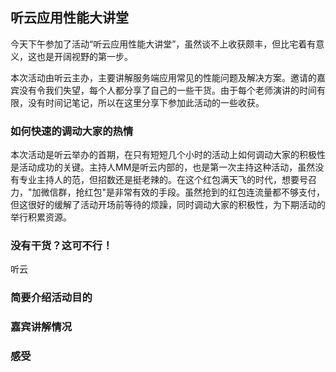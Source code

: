 听云应用性能大讲堂
-------------

今天下午参加了活动“听云应用性能大讲堂”，虽然谈不上收获颇丰，但比宅着有意义，这也是开阔视野的第一步。

本次活动由听云主办，主要讲解服务端应用常见的性能问题及解决方案。邀请的嘉宾没有令我们失望，每个人都分享了自己的一些干货。由于每个老师演讲的时间有限，没有时间记笔记，所以在这里分享下参加此活动的一些收获。

### 如何快速的调动大家的热情

本次活动是听云举办的首期，在只有短短几个小时的活动上如何调动大家的积极性是活动成功的关键。主持人MM是听云内部的，也是第一次主持这种活动，虽然没有专业主持人的范，但招数还是挺老辣的。在这个红包满天飞的时代，想要号召力，"加微信群，抢红包"是非常有效的手段。虽然抢到的红包连流量都不够支付，但这很好的缓解了活动开场前等待的烦躁，同时调动大家的积极性，为下期活动的举行积累资源。

### 没有干货？这可不行！

听云


### 简要介绍活动目的

### 嘉宾讲解情况

### 感受


